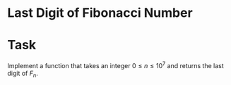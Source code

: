 # Last Digit of Fibonacci Number

# Task

Implement a function
that takes an integer $0 \le n \le 10^7$ and returns
the last digit of $F_n$.